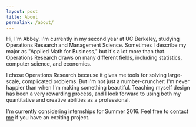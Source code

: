 ```yaml
---
layout: post
title: About
permalink: /about/
---
```


Hi, I'm Abbey. I'm currently in my second year at UC Berkeley, studying Operations Research and Management Science. Sometimes I describe my major as "Applied Math for Business," but it's a lot more than that. Operations Research draws on many different fields, including statistics, computer science, and economics. 

I chose Operations Research because it gives me tools for solving large-scale, complicated problems. But I'm not just a number-cruncher: I'm never happier than when I'm making something beautiful. Teaching myself design has been a very rewarding process, and I look forward to using both my quantitative and creative abilities as a professional.

I'm currently considering internships for Summer 2016. Feel free to [contact me](mailto:abigailchaver@berkeley.com) if you have an exciting project.